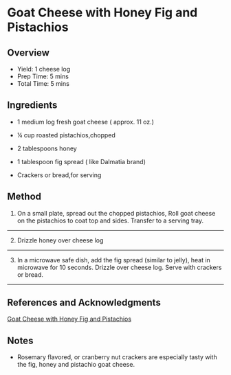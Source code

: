 # Goat Cheese with Honey Fig and Pistachios

## Overview

- Yield: 1 cheese log
- Prep Time: 5 mins
- Total Time: 5 mins

## Ingredients

- 1 medium log fresh goat cheese ( approx. 11 oz.)

- ¼ cup roasted pistachios,chopped

- 2 tablespoons honey

- 1 tablespoon fig spread ( like Dalmatia brand)

- Crackers or bread,for serving

## Method

1. On a small plate, spread out the chopped pistachios, Roll goat cheese on the pistachios to coat top and sides. Transfer to a serving tray.
---
2. Drizzle honey over cheese log
---
3. In a microwave safe dish, add the fig spread (similar to jelly), heat in microwave for 10 seconds. Drizzle over cheese log. Serve with crackers or bread.
---

## References and Acknowledgments

[Goat Cheese with Honey Fig and Pistachios](http://www.simplehealthykitchen.com/goat-cheese-with-honey-fig-and-pistachios/)

## Notes

- Rosemary flavored, or cranberry nut crackers are especially tasty with the fig, honey and pistachio goat cheese.
